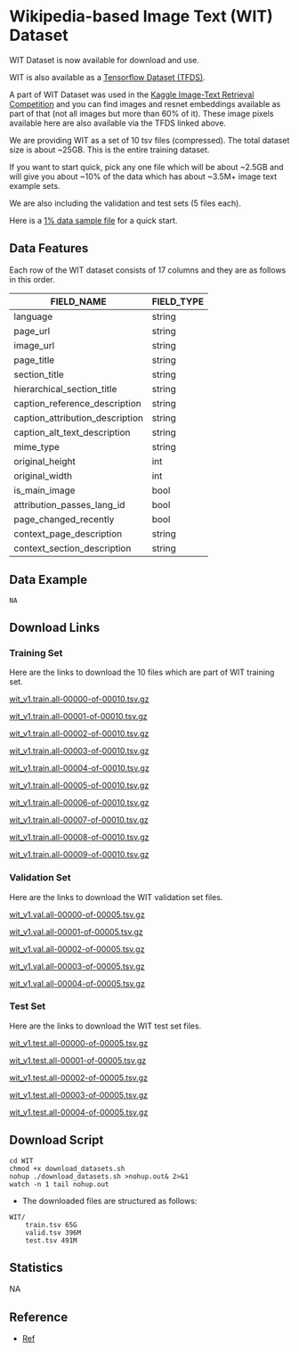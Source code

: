 # Wikipedia-based Image Text (WIT) Dataset

WIT Dataset is now available for download and use.

WIT is also available as a [Tensorflow Dataset (TFDS)](https://www.tensorflow.org/datasets/catalog/wit).

A part of WIT Dataset was used in the [Kaggle Image-Text Retrieval Competition](https://www.kaggle.com/c/wikipedia-image-caption/overview) and you can find images and resnet embeddings available as part of that (not all images but more than 60% of it). These image pixels available here are also available via the TFDS linked above.

We are providing WIT as a set of 10 tsv files (compressed). The total dataset
size is about ~25GB. This is the entire training dataset. 

If you want to start quick, pick any one file which will be about ~2.5GB and will give you about ~10% of the data which has about ~3.5M+
image text example sets. 

We are also including the validation and test sets (5 files each).

Here is a [1% data sample file](https://storage.googleapis.com/gresearch/wit/wit_v1.train.all-1percent_sample.tsv.gz) for a quick start.

## Data Features

Each row of the WIT dataset consists of 17 columns and they are as follows in this order.

FIELD_NAME                              | FIELD_TYPE |
----------------------------------------|------------|
language                                | string     |
page_url                                | string     |
image_url                               | string     |
page_title                              | string     |
section_title                           | string     |
hierarchical_section_title              | string     |
caption_reference_description           | string     |
caption_attribution_description         | string     |
caption_alt_text_description            | string     |
mime_type                               | string     |
original_height                         | int        |
original_width                          | int        |
is_main_image                           | bool       |
attribution_passes_lang_id              | bool       |
page_changed_recently                   | bool       |
context_page_description                | string     |
context_section_description             | string     |

## Data Example

```
NA
```


## Download Links

### Training Set

Here are the links to download the 10 files which are part of WIT training set.

[wit_v1.train.all-00000-of-00010.tsv.gz](https://storage.googleapis.com/gresearch/wit/wit_v1.train.all-00000-of-00010.tsv.gz)

[wit_v1.train.all-00001-of-00010.tsv.gz](https://storage.googleapis.com/gresearch/wit/wit_v1.train.all-00001-of-00010.tsv.gz)

[wit_v1.train.all-00002-of-00010.tsv.gz](https://storage.googleapis.com/gresearch/wit/wit_v1.train.all-00002-of-00010.tsv.gz)

[wit_v1.train.all-00003-of-00010.tsv.gz](https://storage.googleapis.com/gresearch/wit/wit_v1.train.all-00003-of-00010.tsv.gz)

[wit_v1.train.all-00004-of-00010.tsv.gz](https://storage.googleapis.com/gresearch/wit/wit_v1.train.all-00004-of-00010.tsv.gz)

[wit_v1.train.all-00005-of-00010.tsv.gz](https://storage.googleapis.com/gresearch/wit/wit_v1.train.all-00005-of-00010.tsv.gz)

[wit_v1.train.all-00006-of-00010.tsv.gz](https://storage.googleapis.com/gresearch/wit/wit_v1.train.all-00006-of-00010.tsv.gz)

[wit_v1.train.all-00007-of-00010.tsv.gz](https://storage.googleapis.com/gresearch/wit/wit_v1.train.all-00007-of-00010.tsv.gz)

[wit_v1.train.all-00008-of-00010.tsv.gz](https://storage.googleapis.com/gresearch/wit/wit_v1.train.all-00008-of-00010.tsv.gz)

[wit_v1.train.all-00009-of-00010.tsv.gz](https://storage.googleapis.com/gresearch/wit/wit_v1.train.all-00009-of-00010.tsv.gz)


### Validation Set

Here are the links to download the WIT validation set files.

[wit_v1.val.all-00000-of-00005.tsv.gz](https://storage.googleapis.com/gresearch/wit/wit_v1.val.all-00000-of-00005.tsv.gz)

[wit_v1.val.all-00001-of-00005.tsv.gz](https://storage.googleapis.com/gresearch/wit/wit_v1.val.all-00001-of-00005.tsv.gz)

[wit_v1.val.all-00002-of-00005.tsv.gz](https://storage.googleapis.com/gresearch/wit/wit_v1.val.all-00002-of-00005.tsv.gz)

[wit_v1.val.all-00003-of-00005.tsv.gz](https://storage.googleapis.com/gresearch/wit/wit_v1.val.all-00003-of-00005.tsv.gz)

[wit_v1.val.all-00004-of-00005.tsv.gz](https://storage.googleapis.com/gresearch/wit/wit_v1.val.all-00004-of-00005.tsv.gz)


### Test Set


Here are the links to download the WIT test set files.

[wit_v1.test.all-00000-of-00005.tsv.gz](https://storage.googleapis.com/gresearch/wit/wit_v1.test.all-00000-of-00005.tsv.gz)

[wit_v1.test.all-00001-of-00005.tsv.gz](https://storage.googleapis.com/gresearch/wit/wit_v1.test.all-00001-of-00005.tsv.gz)

[wit_v1.test.all-00002-of-00005.tsv.gz](https://storage.googleapis.com/gresearch/wit/wit_v1.test.all-00002-of-00005.tsv.gz)

[wit_v1.test.all-00003-of-00005.tsv.gz](https://storage.googleapis.com/gresearch/wit/wit_v1.test.all-00003-of-00005.tsv.gz)

[wit_v1.test.all-00004-of-00005.tsv.gz](https://storage.googleapis.com/gresearch/wit/wit_v1.test.all-00004-of-00005.tsv.gz)


## Download Script

```shell
cd WIT
chmod +x download_datasets.sh
nohup ./download_datasets.sh >nohup.out& 2>&1
watch -n 1 tail nohup.out
```

- The downloaded files are structured as follows:

```
WIT/
    train.tsv 65G
    valid.tsv 396M
    test.tsv 491M
```

## Statistics

NA

## Reference

- [Ref](https://github.com/google-research-datasets/wit/blob/main/DATA.md)